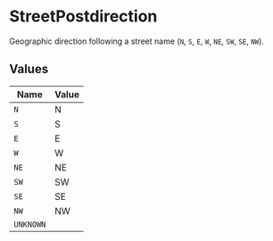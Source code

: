 # StreetPostdirection

Geographic direction following a street name (`N`, `S`, `E`, `W`, `NE`, `SW`, `SE`, `NW`).



## Values

| Name      | Value     |
| --------- | --------- |
| `N`       | N         |
| `S`       | S         |
| `E`       | E         |
| `W`       | W         |
| `NE`      | NE        |
| `SW`      | SW        |
| `SE`      | SE        |
| `NW`      | NW        |
| `UNKNOWN` |           |